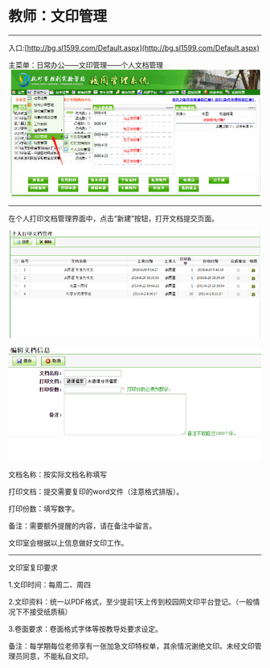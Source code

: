 # 教师：文印管理

---

入口:[http://bg.sl1599.com/Default.aspx](http://bg.sl1599.com/Default.aspx)

主菜单：日常办公——文印管理——个人文档管理![](/assets/wenyin.png)

---

在个人打印文档管理界面中，点击“新建”按钮，打开文档提交页面。

![](/assets/wenyin2.png)

![](/assets/wenyin3.png)

文档名称：按实际文档名称填写

打印文档：提交需要复印的word文件（注意格式排版）。

打印份数：填写数字。

备注：需要额外提醒的内容，请在备注中留言。



文印室会根据以上信息做好文印工作。

---

文印室复印要求

1.文印时间：每周二、周四

2.文印资料：统一以PDF格式，至少提前1天上传到校园网文印平台登记。（一般情况下不接受纸质稿）

3.卷面要求：卷面格式字体等按教导处要求设定。

备注：每学期每位老师享有一张加急文印特权单，其余情况谢绝文印。未经文印管理员同意，不能私自文印。




